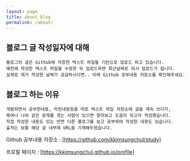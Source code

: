 ```yaml
---
layout: page
title: about blog
permalink: /about/
---
```

## 블로그 글 작성일자에 대해
    블로그의 글은 Github에 저장한 텍스트 파일들 기반으로 업로드 하고 있습니다.
    예전에 작성한 텍스트 파일을 수정한 뒤 업로드하면 최근날짜로 되서 업로드가 됩니다.
    실제로 제가 작성한 날짜가 궁금하시다면.. 아래 Github 공부내용 저장소를 확인해주세요.

## 블로그 하는 이유
    개발하면서 공부한내용, 막힌내용등을 따로 텍스트 파일 저장소에 글을 계속 쓰다가, 
    혹여나 나와 같은 문제를 겪는 사람이 있으면 찾아보고 도음이 되고자 작성했습니다.
    직접 작성한 내용도 있는 반면 다른 블로그를 보고 공부하여 작성한 내용도 있습니다.
    출처는 보통 해당 글 내부에 URL을 기재해두었습니다.



Github 공부내용 저장소 : [https://github.com/kkimsungchul/study]

프로필 페이지 : [https://kkimsungchul.github.io/profile]


[https://kkimsungchul.github.io/profile]: https://kkimsungchul.github.io/profile
[https://github.com/kkimsungchul/study]:https://github.com/kkimsungchul/study
